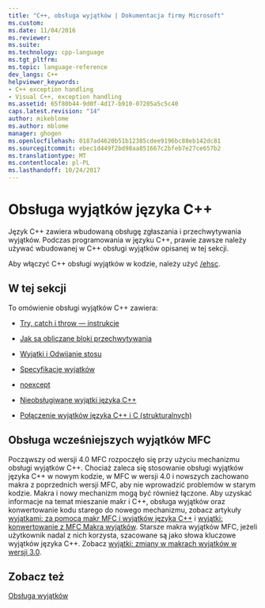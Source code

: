 ```yaml
---
title: "C++, obsługa wyjątków | Dokumentacja firmy Microsoft"
ms.custom: 
ms.date: 11/04/2016
ms.reviewer: 
ms.suite: 
ms.technology: cpp-language
ms.tgt_pltfrm: 
ms.topic: language-reference
dev_langs: C++
helpviewer_keywords:
- C++ exception handling
- Visual C++, exception handling
ms.assetid: 65f80b44-9d0f-4d17-b910-07205a5c5c40
caps.latest.revision: "14"
author: mikeblome
ms.author: mblome
manager: ghogen
ms.openlocfilehash: 0187ad4620b51b12385cdee9196bc88eb142dc81
ms.sourcegitcommit: ebec1d449f2bd98aa851667c2bfeb7e27ce657b2
ms.translationtype: MT
ms.contentlocale: pl-PL
ms.lasthandoff: 10/24/2017
---
```

# <a name="c-exception-handling"></a>Obsługa wyjątków języka C++
Język C++ zawiera wbudowaną obsługę zgłaszania i przechwytywania wyjątków. Podczas programowania w języku C++, prawie zawsze należy używać wbudowanej w C++ obsługi wyjątków opisanej w tej sekcji.  
  
 Aby włączyć C++ obsługi wyjątków w kodzie, należy użyć [/ehsc](../build/reference/eh-exception-handling-model.md).  
  
## <a name="in-this-section"></a>W tej sekcji  
 To omówienie obsługi wyjątków C++ zawiera:  
  
-   [Try, catch i throw — instrukcje](../cpp/try-throw-and-catch-statements-cpp.md)  
  
-   [Jak są obliczane bloki przechwytywania](../cpp/how-catch-blocks-are-evaluated-cpp.md)  
  
-   [Wyjątki i Odwijanie stosu](../cpp/exceptions-and-stack-unwinding-in-cpp.md)  
  
-   [Specyfikacje wyjątków](../cpp/exception-specifications-throw-cpp.md)  
  
-   [noexcept](../cpp/noexcept-cpp.md)  
  
-   [Nieobsługiwane wyjątki języka C++](../cpp/unhandled-cpp-exceptions.md)  
  
-   [Połączenie wyjątków języka C++ i C (strukturalnych)](../cpp/mixing-c-structured-and-cpp-exceptions.md)  
  
## <a name="support-for-earlier-mfc-exceptions"></a>Obsługa wcześniejszych wyjątków MFC  
 Począwszy od wersji 4.0 MFC rozpoczęło się przy użyciu mechanizmu obsługi wyjątków C++. Chociaż zaleca się stosowanie obsługi wyjątków języka C++ w nowym kodzie, w MFC w wersji 4.0 i nowszych zachowano makra z poprzednich wersji MFC, aby nie wprowadzić problemów w starym kodzie. Makra i nowy mechanizm mogą być również łączone. Aby uzyskać informacje na temat mieszanie makr i C++, obsługa wyjątków oraz konwertowanie kodu starego do nowego mechanizmu, zobacz artykuły [wyjątkami: za pomocą makr MFC i wyjątków języka C++](../mfc/exceptions-using-mfc-macros-and-cpp-exceptions.md) i [wyjątki: konwertowanie z MFC Makra wyjątków](../mfc/exceptions-converting-from-mfc-exception-macros.md). Starsze makra wyjątków MFC, jeżeli użytkownik nadal z nich korzysta, szacowane są jako słowa kluczowe wyjątków języka C++. Zobacz [wyjątki: zmiany w makrach wyjątków w wersji 3.0](../mfc/exceptions-changes-to-exception-macros-in-version-3-0.md).  
  
## <a name="see-also"></a>Zobacz też  
 [Obsługa wyjątków](../cpp/exception-handling-in-visual-cpp.md)